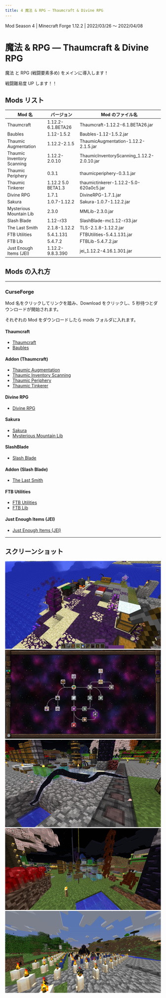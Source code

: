 ```yaml
---
title: 4 魔法 & RPG ― Thaumcraft & Divine RPG
---
```


Mod Season 4 | Minecraft Forge 1.12.2 | 2022/03/26 ～ 2022/04/08

# 魔法 & RPG ― Thaumcraft & Divine RPG

魔法 と RPG (戦闘要素多め) をメインに導入します！

戦闘難易度 UP します！！

## Mods リスト

| Mod 名                     | バージョン         | Mod のファイル名                           |
| -------------------------- | ------------------ | ------------------------------------------ |
| Thaumcraft                 | 1.12.2-6.1.BETA26  | Thaumcraft-1.12.2-6.1.BETA26.jar           |
| Baubles                    | 1.12-1.5.2         | Baubles-1.12-1.5.2.jar                     |
| Thaumic Augmentation       | 1.12.2-2.1.5       | ThaumicAugmentation-1.12.2-2.1.5.jar       |
| Thaumic Inventory Scanning | 1.12.2-2.0.10      | ThaumicInventoryScanning_1.12.2-2.0.10.jar |
| Thaumic Periphery          | 0.3.1              | thaumicperiphery-0.3.1.jar                 |
| Thaumic Tinkerer           | 1.12.2 5.0 BETA1.3 | thaumictinkerer-1.12.2-5.0-620a0c5.jar     |
| Divine RPG                 | 1.7.1              | DivineRPG-1.7.1.jar                        |
| Sakura                     | 1.0.7-1.12.2       | Sakura-1.0.7-1.12.2.jar                    |
| Mysterious Mountain Lib    | 2.3.0              | MMLib-2.3.0.jar                            |
| Slash Blade                | 1.12-r33           | SlashBlade-mc1.12-r33.jar                  |
| The Last Smith             | 2.1.8-1.12.2       | TLS-2.1.8-1.12.2.jar                       |
| FTB Utilities              | 5.4.1.131          | FTBUtilities-5.4.1.131.jar                 |
| FTB Lib                    | 5.4.7.2            | FTBLib-5.4.7.2.jar                         |
| Just Enough Items (JEI)    | 1.12.2-9.8.3.390   | jei_1.12.2-4.16.1.301.jar                  |

## Mods の入れ方

---

### CurseForge

Mod 名をクリックしてリンクを踏み、Download をクリックし、5 秒待つとダウンロードが開始されます。

それぞれの Mod をダウンロードしたら mods フォルダに入れます。

#### Thaumcraft

- [Thaumcraft](https://www.curseforge.com/minecraft/mc-mods/thaumcraft/files/2629023)
- [Baubles](https://www.curseforge.com/minecraft/mc-mods/baubles/files)

#### Addon (Thaumcraft)

- [Thaumic Augmentation](https://www.curseforge.com/minecraft/mc-mods/thaumic-augmentation/files)
- [Thaumic Inventory Scanning](https://www.curseforge.com/minecraft/mc-mods/thaumcraft-inventory-scanning/files/2559089)
- [Thaumic Periphery](https://www.curseforge.com/minecraft/mc-mods/thaumic-periphery/files)
- [Thaumic Tinkerer](https://www.curseforge.com/minecraft/mc-mods/thaumic-tinkerer/files/2957213)

#### Divine RPG

- [Divine RPG](https://www.curseforge.com/minecraft/mc-mods/official-divinerpg/files/3081433)

#### Sakura

- [Sakura](https://www.curseforge.com/minecraft/mc-mods/sakura/files/3254753)
- [Mysterious Mountain Lib](https://www.curseforge.com/minecraft/mc-mods/mysterious-mountain-lib/files/3254750)

#### SlashBlade

- [Slash Blade](https://www.curseforge.com/minecraft/mc-mods/slashblade/files/3039993)

#### Addon (Slash Blade)

- [The Last Smith](https://www.curseforge.com/minecraft/mc-mods/the-last-smith/files)

#### FTB Utilities

- [FTB Utilities](https://www.curseforge.com/minecraft/mc-mods/ftb-utilities-forge/files/3157548)
- [FTB Lib](https://www.curseforge.com/minecraft/mc-mods/ftb-library-legacy-forge/files/2985811)

#### Just Enough Items (JEI)

- [Just Enough Items (JEI)](https://www.curseforge.com/minecraft/mc-mods/jei/files/3040523)

---

## スクリーンショット

![01](./v4/01.webp)
![02](./v4/02.webp)
![03](./v4/03.webp)
![04](./v4/04.webp)
![05](./v4/05.webp)
